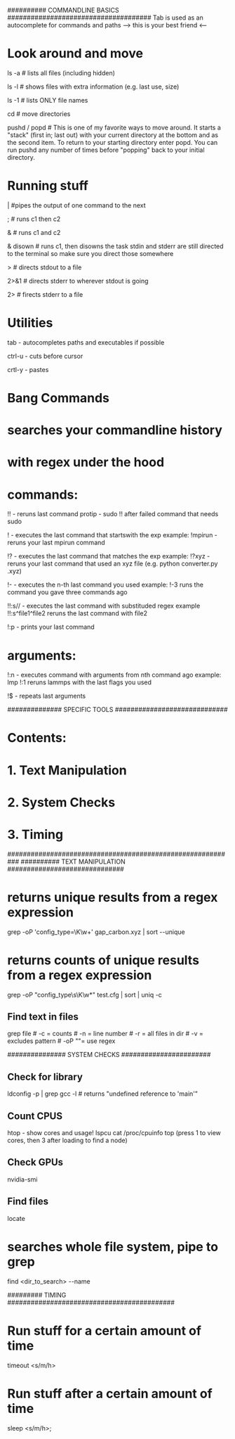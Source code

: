 ########## COMMANDLINE BASICS #####################################
Tab is used as an autocomplete for commands and paths
 --> this is your best friend <--

# Look around and move
ls -a # lists all files (including hidden)

ls -l # shows files with extra information (e.g. last use, size)

ls -1 # lists ONLY file names

cd <relative path> # move directories

pushd <absolute path> / popd # This is one of my favorite ways to move
around. It starts a "stack" (first in; last out) with your current
directory at the bottom and <absolute path> as the second item. To return
to your starting directory enter popd. You can run pushd any number of times
before "popping" back to your initial directory.

# Running stuff
<c1> | <c2> #pipes the output of one command to the next

<c1> ; <c2> # runs c1 then c2

<c1> & <c2> # runs c1 and c2

<c1> & disown # runs c1, then disowns the task
stdin and stderr are still directed to the terminal so make sure
you direct those somewhere

<c1> > <file> # directs stdout to a file

<c1> 2>&1     # directs stderr to wherever stdout is going

<c1> 2> <file> # firects stderr to a file

# Utilities

tab - autocompletes paths and executables if possible

ctrl-u - cuts before cursor

crtl-y - pastes

# Bang Commands ##################################
# searches your commandline history 
# with regex under the hood
# commands:
!! - reruns last command
	protip - sudo !!
	after failed command that needs sudo

!<exp> - executes the last command that startswith the exp
example: !mpirun - reruns your last mpirun command

!?<exp> - executes the last command that matches the exp
example: !?xyz - reruns your last command that used an xyz file
		(e.g. python converter.py <f>.xyz)

!-<n> - executes the n-th last command you used
example: !-3 runs the command you gave three commands ago

!!:s/<old>/<new> - executes the last command with substituded regex
example !!:s^file1^file2 reruns the last command with file2

!:p - prints your last command

# arguments:
<cmd> !:n - executes command with arguments from nth command ago
example: lmp !:1 reruns lammps with the last flags you used

<cmd> !$ - repeats last arguments


############## SPECIFIC TOOLS #############################
# Contents:
# 1. Text Manipulation
# 2. System Checks
# 3. Timing
###########################################################
########## TEXT MANIPULATION ##############################
# returns unique results from a regex expression
grep -oP 'config_type=\K\w+' gap_carbon.xyz | sort --unique

# returns counts of unique results from a regex expression
grep -oP "config_type\s\K\w*" test.cfg | sort | uniq -c

## Find text in files
grep <exp> file
	# -c = counts
	# -n = line number
	# -r = all files in dir
	# -v <pattern> = excludes pattern
	# -oP "<pattern>"= use regex


############### SYSTEM CHECKS #######################
## Check for library
ldconfig -p | grep <library>
gcc -l<library> # returns "undefined reference to 'main'"

## Count CPUS
htop - show cores and usage!
lspcu
cat /proc/cpuinfo
top (press 1 to view cores, then 3 after loading to find a node)

## Check GPUs
nvidia-smi

## Find files
locate <filename>
# searches whole file system, pipe to grep
find <dir_to_search> --name <filename>

######### TIMING ###########################################
# Run stuff for a certain amount of time
timeout <t><s/m/h> <command>
# Run stuff after a certain amount of time
sleep <t><s/m/h>; <command>

